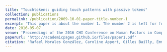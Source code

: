 ```yaml
---
title: "Touchtokens: guiding touch patterns with passive tokens"
collection: publications
permalink: /publication/2009-10-01-paper-title-number-1
excerpt: 'This paper is about the number 1. The number 2 is left for future work.'
date: 2016-05-07
venue: 'Proceedings of the 2016 CHI Conference on Human Factors in Computing Systems'
paperurl: 'http://academicpages.github.io/files/paper1.pdf'
citation: 'Rafael Morales González, Caroline Appert, Gilles Bailly, Emmanuel Pietriga'
---
```

